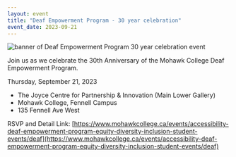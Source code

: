 ```yaml
---
layout: event
title: "Deaf Empowerment Program - 30 year celebration"
event_date: 2023-09-21
---
```


![banner of Deaf Empowerment Program 30 year celebration event](https://www.mohawkcollege.ca/sites/default/files/styles/gallery_large/public/Event-images/TSK-7796_DEP30thAnniversaryEventCal_780x430.jpg?itok=TPwCGX2k)

Join us as we celebrate the 30th Anniversary of the Mohawk College Deaf Empowerment Program. 

Thursday, September 21, 2023
- The Joyce Centre for Partnership & Innovation (Main Lower Gallery)
- Mohawk College, Fennell Campus 
- 135 Fennell Ave West

RSVP and Detail Link: [https://www.mohawkcollege.ca/events/accessibility-deaf-empowerment-program-equity-diversity-inclusion-student-events/deaf](https://www.mohawkcollege.ca/events/accessibility-deaf-empowerment-program-equity-diversity-inclusion-student-events/deaf)